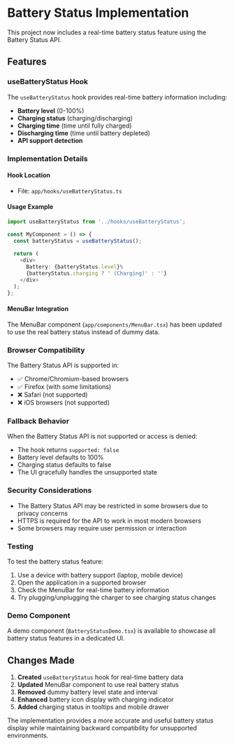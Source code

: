 # Battery Status Implementation

This project now includes a real-time battery status feature using the Battery Status API.

## Features

### useBatteryStatus Hook

The `useBatteryStatus` hook provides real-time battery information including:

- **Battery level** (0-100%)
- **Charging status** (charging/discharging)
- **Charging time** (time until fully charged)
- **Discharging time** (time until battery depleted)
- **API support detection**

### Implementation Details

#### Hook Location
- File: `app/hooks/useBatteryStatus.ts`

#### Usage Example
```typescript
import useBatteryStatus from '../hooks/useBatteryStatus';

const MyComponent = () => {
  const batteryStatus = useBatteryStatus();
  
  return (
    <div>
      Battery: {batteryStatus.level}%
      {batteryStatus.charging ? ' (Charging)' : ''}
    </div>
  );
};
```

#### MenuBar Integration
The MenuBar component (`app/components/MenuBar.tsx`) has been updated to use the real battery status instead of dummy data.

### Browser Compatibility

The Battery Status API is supported in:
- ✅ Chrome/Chromium-based browsers
- ✅ Firefox (with some limitations)
- ❌ Safari (not supported)
- ❌ iOS browsers (not supported)

### Fallback Behavior

When the Battery Status API is not supported or access is denied:
- The hook returns `supported: false`
- Battery level defaults to 100%
- Charging status defaults to false
- The UI gracefully handles the unsupported state

### Security Considerations

- The Battery Status API may be restricted in some browsers due to privacy concerns
- HTTPS is required for the API to work in most modern browsers
- Some browsers may require user permission or interaction

### Testing

To test the battery status feature:

1. Use a device with battery support (laptop, mobile device)
2. Open the application in a supported browser
3. Check the MenuBar for real-time battery information
4. Try plugging/unplugging the charger to see charging status changes

### Demo Component

A demo component (`BatteryStatusDemo.tsx`) is available to showcase all battery status features in a dedicated UI.

## Changes Made

1. **Created** `useBatteryStatus` hook for real-time battery data
2. **Updated** MenuBar component to use real battery status
3. **Removed** dummy battery level state and interval
4. **Enhanced** battery icon display with charging indicator
5. **Added** charging status in tooltips and mobile drawer

The implementation provides a more accurate and useful battery status display while maintaining backward compatibility for unsupported environments.
